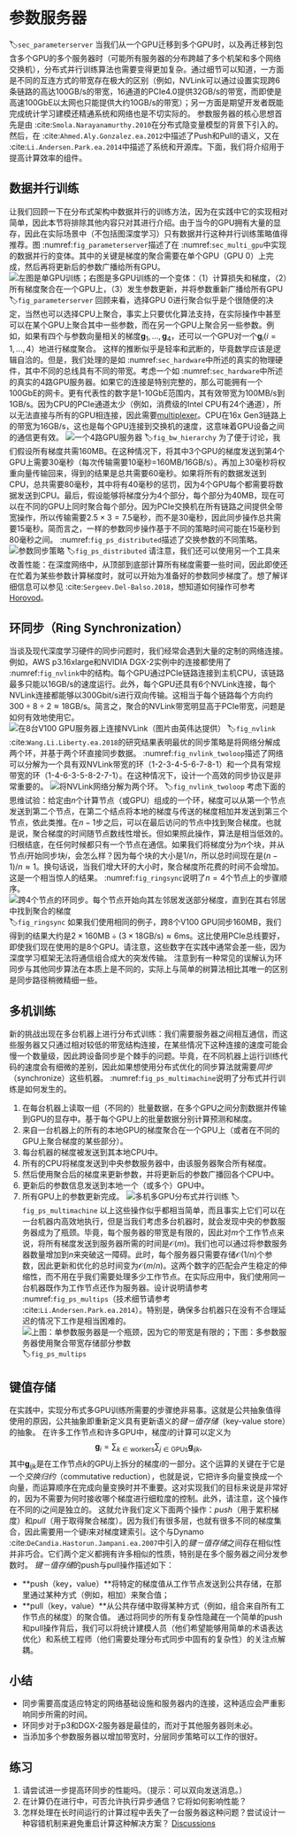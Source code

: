 # 参数服务器
:label:`sec_parameterserver`
当我们从一个GPU迁移到多个GPU时，以及再迁移到包含多个GPU的多个服务器时（可能所有服务器的分布跨越了多个机架和多个网络交换机），分布式并行训练算法也需要变得更加复杂。通过细节可以知道，一方面是不同的互连方式的带宽存在极大的区别（例如，NVLink可以通过设置实现跨$6$条链路的高达100GB/s的带宽，16通道的PCIe4.0提供32GB/s的带宽，而即使是高速100GbE以太网也只能提供大约10GB/s的带宽）；另一方面是期望开发者既能完成统计学习建模还精通系统和网络也是不切实际的。
参数服务器的核心思想首先是由 :cite:`Smola.Narayanamurthy.2010`在分布式隐变量模型的背景下引入的。然后，在 :cite:`Ahmed.Aly.Gonzalez.ea.2012`中描述了Push和Pull的语义，又在 :cite:`Li.Andersen.Park.ea.2014`中描述了系统和开源库。下面，我们将介绍用于提高计算效率的组件。
## 数据并行训练
让我们回顾一下在分布式架构中数据并行的训练方法，因为在实践中它的实现相对简单，因此本节将排除其他内容只对其进行介绍。由于当今的GPU拥有大量的显存，因此在实际场景中（不包括图深度学习）只有数据并行这种并行训练策略值得推荐。图 :numref:`fig_parameterserver`描述了在 :numref:`sec_multi_gpu`中实现的数据并行的变体。其中的关键是梯度的聚合需要在单个GPU（GPU 0）上完成，然后再将更新后的参数广播给所有GPU。
![左图是单GPU训练；右图是多GPU训练的一个变体：（1）计算损失和梯度，（2）所有梯度聚合在一个GPU上，（3）发生参数更新，并将参数重新广播给所有GPU](../img/ps.svg)
:label:`fig_parameterserver`
回顾来看，选择GPU 0进行聚合似乎是个很随便的决定，当然也可以选择CPU上聚合，事实上只要优化算法支持，在实际操作中甚至可以在某个GPU上聚合其中一些参数，而在另一个GPU上聚合另一些参数。例如，如果有四个与参数向量相关的梯度$\mathbf{g}_1, \ldots, \mathbf{g}_4$，还可以一个GPU对一个$\mathbf{g}_i (i = 1, \ldots, 4$）地进行梯度聚合。
这样的推断似乎是轻率和武断的，毕竟数学应该是逻辑自洽的。但是，我们处理的是如 :numref:`sec_hardware`中所述的真实的物理硬件，其中不同的总线具有不同的带宽。考虑一个如 :numref:`sec_hardware`中所述的真实的$4$路GPU服务器。如果它的连接是特别完整的，那么可能拥有一个100GbE的网卡。更有代表性的数字是1-10GbE范围内，其有效带宽为100MB/s到1GB/s。因为CPU的PCIe通道太少（例如，消费级的Intel CPU有$24$个通道），所以无法直接与所有的GPU相连接，因此需要[multiplexer](https://www.broadcom.com/products/pcie-switches-bridges/pcie-switches)。CPU在16x Gen3链路上的带宽为16GB/s，这也是每个GPU连接到交换机的速度，这意味着GPU设备之间的通信更有效。
![一个4路GPU服务器](../img/bw-hierarchy.svg)
:label:`fig_bw_hierarchy`
为了便于讨论，我们假设所有梯度共需160MB。在这种情况下，将其中$3$个GPU的梯度发送到第$4$个GPU上需要$30$毫秒（每次传输需要$10$毫秒=160MB/16GB/s）。再加上$30$毫秒将权重向量传输回来，得到的结果是总共需要$60$毫秒。如果将所有的数据发送到CPU，总共需要$80$毫秒，其中将有$40$毫秒的惩罚，因为$4$个GPU每个都需要将数据发送到CPU。最后，假设能够将梯度分为$4$个部分，每个部分为$40$MB，现在可以在不同的GPU上同时聚合每个部分。因为PCIe交换机在所有链路之间提供全带宽操作，所以传输需要$2.5\times 3=7.5$毫秒，而不是$30$毫秒，因此同步操作总共需要$15$毫秒。简而言之，一样的参数同步操作基于不同的策略时间可能在$15$毫秒到$80$毫秒之间。 :numref:`fig_ps_distributed`描述了交换参数的不同策略。
![参数同步策略](../img/ps-distributed.svg)
:label:`fig_ps_distributed`
请注意，我们还可以使用另一个工具来改善性能：在深度网络中，从顶部到底部计算所有梯度需要一些时间，因此即使还在忙着为某些参数计算梯度时，就可以开始为准备好的参数同步梯度了。想了解详细信息可以参见 :cite:`Sergeev.Del-Balso.2018`，想知道如何操作可参考[Horovod](https://github.com/horovod/horovod)。
## 环同步（Ring Synchronization）
当谈及现代深度学习硬件的同步问题时，我们经常会遇到大量的定制的网络连接。例如，AWS p3.16xlarge和NVIDIA DGX-2实例中的连接都使用了 :numref:`fig_nvlink`中的结构。每个GPU通过PCIe链路连接到主机CPU，该链路最多只能以16GB/s的速度运行。此外，每个GPU还具有$6$个NVLink连接，每个NVLink连接都能够以300Gbit/s进行双向传输。这相当于每个链路每个方向约$300\div 8\div 2\approx 18 \mathrm{GB/s}$。简言之，聚合的NVLink带宽明显高于PCIe带宽，问题是如何有效地使用它。
![在8台V100 GPU服务器上连接NVLink（图片由英伟达提供）](../img/nvlink.svg)
:label:`fig_nvlink`
 :cite:`Wang.Li.Liberty.ea.2018`的研究结果表明最优的同步策略是将网络分解成两个环，并基于两个环直接同步数据。
 :numref:`fig_nvlink_twoloop`描述了网络可以分解为一个具有双NVLink带宽的环（1-2-3-4-5-6-7-8-1）和一个具有常规带宽的环（1-4-6-3-5-8-2-7-1）。在这种情况下，设计一个高效的同步协议是非常重要的。
![将NVLink网络分解为两个环。](../img/nvlink-twoloop.svg)
:label:`fig_nvlink_twoloop`
考虑下面的思维试验：给定由$n$个计算节点（或GPU）组成的一个环，梯度可以从第一个节点发送到第二个节点，在第二个结点将本地的梯度与传送的梯度相加并发送到第三个节点，依此类推。在$n-1$步之后，可以在最后访问的节点中找到聚合梯度。也就是说，聚合梯度的时间随节点数线性增长。但如果照此操作，算法是相当低效的。归根结底，在任何时候都只有一个节点在通信。如果我们将梯度分为$n$个块，并从节点$i$开始同步块$i$，会怎么样？因为每个块的大小是$1/n$，所以总时间现在是$(n-1)/n \approx 1$。换句话说，当我们增大环的大小时，聚合梯度所花费的时间不会增加。这是一个相当惊人的结果。 :numref:`fig_ringsync`说明了$n=4$个节点上的步骤顺序。
![跨4个节点的环同步。每个节点开始向其左邻居发送部分梯度，直到在其右邻居中找到聚合的梯度](../img/ringsync.svg)
:label:`fig_ringsync`
如果我们使用相同的例子，跨$8$个V100 GPU同步160MB，我们得到的结果大约是$2 \times 160 \mathrm{MB} \div (3 \times18 \mathrm{GB/s}) \approx 6 \mathrm{ms}$。这比使用PCIe总线要好，即使我们现在使用的是$8$个GPU。请注意，这些数字在实践中通常会差一些，因为深度学习框架无法将通信组合成大的突发传输。
注意到有一种常见的误解认为环同步与其他同步算法在本质上是不同的，实际上与简单的树算法相比其唯一的区别是同步路径稍微精细一些。
## 多机训练
新的挑战出现在多台机器上进行分布式训练：我们需要服务器之间相互通信，而这些服务器又只通过相对较低的带宽结构连接，在某些情况下这种连接的速度可能会慢一个数量级，因此跨设备同步是个棘手的问题。毕竟，在不同机器上运行训练代码的速度会有细微的差别，因此如果想使用分布式优化的同步算法就需要*同步*（synchronize）这些机器。
 :numref:`fig_ps_multimachine`说明了分布式并行训练是如何发生的。
1. 在每台机器上读取一组（不同的）批量数据，在多个GPU之间分割数据并传输到GPU的显存中。基于每个GPU上的批量数据分别计算预测和梯度。
2. 来自一台机器上的所有的本地GPU的梯度聚合在一个GPU上（或者在不同的GPU上聚合梯度的某些部分）。
3. 每台机器的梯度被发送到其本地CPU中。
4. 所有的CPU将梯度发送到中央参数服务器中，由该服务器聚合所有梯度。
5. 然后使用聚合后的梯度来更新参数，并将更新后的参数广播回各个CPU中。
6. 更新后的参数信息发送到本地一个（或多个）GPU中。
7. 所有GPU上的参数更新完成。
![多机多GPU分布式并行训练](../img/ps-multimachine.svg)
:label:`fig_ps_multimachine`
以上这些操作似乎都相当简单，而且事实上它们可以在一台机器内高效地执行，但是当我们考虑多台机器时，就会发现中央的参数服务器成为了瓶颈。毕竟，每个服务器的带宽是有限的，因此对$m$个工作节点来说，将所有梯度发送到服务器所需的时间是$\mathcal{O}(m)$。我们也可以通过将参数服务器数量增加到$n$来突破这一障碍。此时，每个服务器只需要存储$\mathcal{O}(1/n)$个参数，因此更新和优化的总时间变为$\mathcal{O}(m/n)$。这两个数字的匹配会产生稳定的伸缩性，而不用在乎我们需要处理多少工作节点。在实际应用中，我们使用同一台机器既作为工作节点还作为服务器。设计说明请参考 :numref:`fig_ps_multips`（技术细节请参考 :cite:`Li.Andersen.Park.ea.2014`）。特别是，确保多台机器只在没有不合理延迟的情况下工作是相当困难的。
![上图：单参数服务器是一个瓶颈，因为它的带宽是有限的；下图：多参数服务器使用聚合带宽存储部分参数](../img/ps-multips.svg)
:label:`fig_ps_multips`
## 键值存储
在实践中，实现分布式多GPU训练所需要的步骤绝非易事。这就是公共抽象值得使用的原因，公共抽象即重新定义具有更新语义的*键－值存储*（key-value store）的抽象。
在许多工作节点和许多GPU中，梯度$i$的计算可以定义为
$$\mathbf{g}_{i} = \sum_{k \in \text{workers}} \sum_{j \in \text{GPUs}} \mathbf{g}_{ijk},$$
其中$\mathbf{g}_{ijk}$是在工作节点$k$的GPU$j$上拆分的梯度$i$的一部分。这个运算的关键在于它是一个*交换归约*（commutative reduction），也就是说，它把许多向量变换成一个向量，而运算顺序在完成向量变换时并不重要。这对实现我们的目标来说是非常好的，因为不需要为何时接收哪个梯度进行细粒度的控制。此外，请注意，这个操作在不同的$i$之间是独立的。
这就允许我们定义下面两个操作：*push*（用于累积梯度）和*pull*（用于取得聚合梯度）。因为我们有很多层，也就有很多不同的梯度集合，因此需要用一个键$i$来对梯度建索引。这个与Dynamo :cite:`DeCandia.Hastorun.Jampani.ea.2007`中引入的*键－值存储*之间存在相似性并非巧合。它们两个定义都拥有许多相似的性质，特别是在多个服务器之间分发参数时。
*键－值存储*的push与pull操作描述如下：
* **push（key，value）**将特定的梯度值从工作节点发送到公共存储，在那里通过某种方式（例如，相加）来聚合值；
* **pull（key，value）**从公共存储中取得某种方式（例如，组合来自所有工作节点的梯度）的聚合值。
通过将同步的所有复杂性隐藏在一个简单的push和pull操作背后，我们可以将统计建模人员（他们希望能够用简单的术语表达优化）和系统工程师（他们需要处理分布式同步中固有的复杂性）的关注点解耦。
## 小结
* 同步需要高度适应特定的网络基础设施和服务器内的连接，这种适应会严重影响同步所需的时间。
* 环同步对于p3和DGX-2服务器是最佳的，而对于其他服务器则未必。
* 当添加多个参数服务器以增加带宽时，分层同步策略可以工作的很好。
## 练习
1. 请尝试进一步提高环同步的性能吗。（提示：可以双向发送消息。）
1. 在计算仍在进行中，可否允许执行异步通信？它将如何影响性能？
1. 怎样处理在长时间运行的计算过程中丢失了一台服务器这种问题？尝试设计一种容错机制来避免重启计算这种解决方案？
[Discussions](https://discuss.d2l.ai/t/5774)